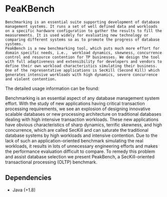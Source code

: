 # PeaKBench

    Benchmarking is an essential suite supporting development of database management systems. It runs a set of well defined data and workloads on a specific hardware configuration to gather the results to fill the measurements. It is used widely for evaluating new technology or comparing different systems so as to promote the progress of database systems. 
    PeakBench is a new benchmarking tool, which puts much more effort for domain specific needs, i.e.,  workload dynamics, skewness, concurrence control and resource contention for TP businesses. We design the tool with full adaptiveness and extensibility for developers and vendors to define their own workload characteristics simulating their business. One of the representative applications is SecKill (Second Kill) which generates intensive workloads with high dynamics, severe concurrence and violent contention. 
   The detailed usage information can be found: 

Benchmarking is an essential aspect of any database management system effort. With the study of new 
applications having critical transaction processing requirements, we see an explosion of designing 
innovative scalable databases or new processing architecture on traditional databases dealing with 
high intensive transaction workloads. These new applications have obvious characteristics of sharp 
dynamics, terrific skewness, and high concurrence, which are called SecKill and can saturate the 
traditional database systems by high workloads and intensive contention. Due to the lack of such 
an application-oriented benchmark simulating the real workloads, it results in lots of unnecessary 
engineering efforts and makes the performance evaluation difficult to compare. To remedy this problem 
and assist database selection we present PeakBench, a SecKill-oriented transactional processing (OLTP) benchmark.

## Dependencies

+ Java (+1.8)
